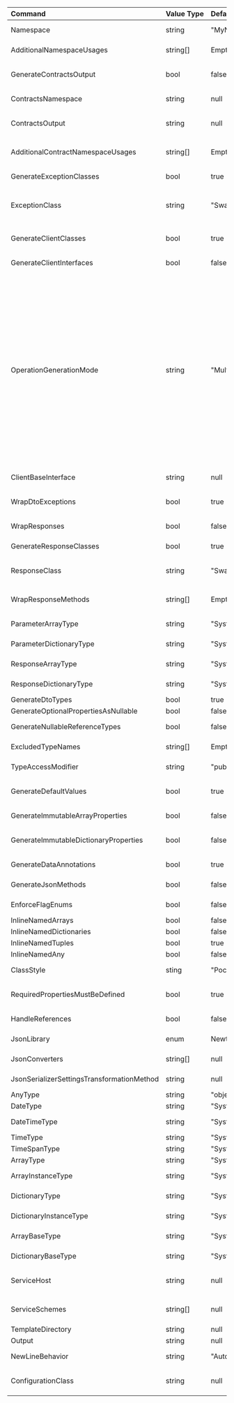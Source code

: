 | Command                                    | Value&nbsp;Type | Default&nbsp;Value                                  | Description                                                                                                                                    |
|:--------------------------------------------|:------------|:------------------------------------------------|:------------------------------------------------------------------------------------------------------------------------------------------------|
| Namespace                                  | string     | "MyNamespace"                                  | The namespace to use on the generated classes for the generated client class                                                                   |
| AdditionalNamespaceUsages                  | string[]   | Empty Array                                    | Additional namespaces to include in using directives for the client                                                                            |
| GenerateContractsOutput                    | bool       | false                                          | Specifies whether to generate contracts output (interface and models in a separate file set with the ContractsOutput parameter).               |
| ContractsNamespace                         | string     | null                                           | The namespace to use on the generated classes for contracts (interface and models)                                                             |
| ContractsOutput                            | string     | null                                           | The contracts output file path (optional, if no path is set then a single file with the implementation and contracts is generated)             |
| AdditionalContractNamespaceUsages          | string[]   | Empty Array                                    | Additional namespaces to include in using directives for the contracts  (Comma seperated list on command line)                                 |
| GenerateExceptionClasses                   | bool       | true                                           | Specifies whether to generate custom exception classes or not                                                                                  |
| ExceptionClass                             | string     | "SwaggerException"                             | The custom exception class to use if GenerateExceptionClasses is set to true (default 'SwaggerException', may use '{controller}' placeholder). |
| GenerateClientClasses                      | bool       | true                                           | Specifies whether to generate client classes or not. You may decide to turn this off if just want client contracts generated                   |
| GenerateClientInterfaces                   | bool       | false                                          | Specifies whether to generate a interface for the client.                                               |
| OperationGenerationMode                    | string     | "MultipleClientsFromOperationId"               | The operation generation mode from one of these options : <br/>* MultipleClientsFromOperationId : Multiple clients from the Swagger operation ID in the form '{controller}_{action}'<br/>* MultipleClientsFromPathSegments : From path segments (operation name = last segment, client name = second to last segment)<br/>* MultipleClientsFromFirstTagAndPathSegments : From the first operation tag and path segments (operation name = last segment, client name = first operation tag)<br/>* MultipleClientsFromFirstTagAndOperationId : From the first operation tag and path segments (operation name = last segment, client name = first operation tag).<br/>* SingleClientFromOperationId : From the Swagger operation ID.<br/>* SingleClientFromPathSegments : From path segments suffixed by HTTP operation name|
| ClientBaseInterface                        | string     | null                                           | Base interface for client interfaces (empty for no client base interface)                               |
| WrapDtoExceptions                          | bool       | true                                           | Specifies whether DTO exceptions are wrapped in a SwaggerException instance (default: true)             |
| WrapResponses                              | bool       | false                                          | Specifies whether to wrap success responses to allow full response access                               |
| GenerateResponseClasses                    | bool       | true                                           | Specifies whether to generate response classes (default: true)                                          |
| ResponseClass                              | string     | "SwaggerResponse"                              | The response class (default 'SwaggerResponse', may use '{controller}' placeholder)                      |
| WrapResponseMethods                        | string[]   | Empty Array                                    | List of methods where responses are wrapped ('ControllerName.MethodName', WrapResponses must be true)   |
| ParameterArrayType                         | string     | "System.Collections.Generic.IEnumerable"       | The generic array .NET type of operation parameters (default: 'IEnumerable')                            |
| ParameterDictionaryType                    | string     | "System.Collections.Generic.IDictionary"       | The generic dictionary .NET type of operation parameters (default: 'IDictionary')                       |
| ResponseArrayType                          | string     | "System.Collections.Generic.ICollection"       | The generic array .NET type of operation responses (default: 'ICollection')                             |
| ResponseDictionaryType                     | string     | "System.Collections.Generic.IDictionary"       | The generic dictionary .NET type of operation responses (default: 'IDictionary')                        |
| GenerateDtoTypes                           | bool       | true                                           | Specifies whether to generate DTO classes                                                               |
| GenerateOptionalPropertiesAsNullable       | bool       | false                                          | Specifies whether optional schema properties                                                            |
| GenerateNullableReferenceTypes             | bool       | false                                          | Specifies whether whether to enerate Nullable Reference Type annotations (default: false).              |
| ExcludedTypeNames                          | string[]   | Empty Array                                    | The excluded DTO type names (must be defined in an import or other namespace)                           |
| TypeAccessModifier                         | string     | "public"                                       | The DTO class/enum access modifier (default: public).                                                   |
| GenerateDefaultValues                      | bool       | true                                           | Specifies whether to generate default values for properties (may generate CSharp 6 code, default: true) |
| GenerateImmutableArrayProperties           | bool       | false                                          | Specifies whether to remove the setter for non-nullable array properties (default: false)               |
| GenerateImmutableDictionaryProperties      | bool       | false                                          | Specifies whether to remove the setter for non-nullable dictionary properties (default: false).         |
| GenerateDataAnnotations                    | bool       | true                                           | Specifies whether to generate data annotation attributes on DTO classes (default: true)                 |
| GenerateJsonMethods                        | bool       | false                                          | Specifies whether to render ToJson() and FromJson() methods for DTOs (default: true)                    |
| EnforceFlagEnums                           | bool       | false                                          | Specifies whether enums should be always generated as bit flags (default: false).                       |
| InlineNamedArrays                          | bool       | false                                          | Inline named arrays (default: false)                                                                    |
| InlineNamedDictionaries                    | bool       | false                                          | Inline named dictionaries (default: false)                                                              |
| InlineNamedTuples                          | bool       | true                                           | Inline named tuples (default: true).                                                                    |
| InlineNamedAny                             | bool       | false                                          | Inline named any types (default: false).                                                                |
| ClassStyle                                 | sting      | "Poco"                                         | The CSharp class style, 'Poco' or 'Inpc' (default: 'Poco')                                                          |
| RequiredPropertiesMustBeDefined            | bool       | true                                           | Specifies whether a required property must be defined in JSON (sets Required.Always when the property is required). |
| HandleReferences                           | bool       | false                                          | Use preserve references handling (All) in the JSON serializer (default: false)                                      |
| JsonLibrary                                | enum       | NewtonsoftJson                                 | Specifies the JSON library to use. Either [NewtonsoftJson](https://www.newtonsoft.com/json) or [SystemTextJson](https://docs.microsoft.com/en-us/dotnet/api/system.text.json).                                          |
| JsonConverters                             | string[]   | null                                           | Specifies the custom Json.NET converter types (optional, comma separated).                                          |
| JsonSerializerSettingsTransformationMethod | string     | null                                           | Specifies the custom Json.NET converter types (optional, comma separated)                                           |
| AnyType                                    | string     | "object",                                      | The any .NET type (default: 'object')                                                                               |
| DateType                                   | string     | "System.DateTimeOffset"                        | The date .NET type (default: 'DateTimeOffset')                                                                      |
| DateTimeType                               | string     | "System.DateTimeOffset"                        | The date time .NET type (default: 'DateTimeOffset')                                                                 |
| TimeType                                   | string     | "System.TimeSpan"                              | The time .NET type (default: 'TimeSpan')                                                                            |
| TimeSpanType                               | string     | "System.TimeSpan"                              | The time span .NET type (default: 'TimeSpan')                                                                       |
| ArrayType                                  | string     | "System.Collections.Generic.ICollection",      | ArrayType                                                                                                           |
| ArrayInstanceType                          | string     | "System.Collections.ObjectModel.Collection"    | "The generic array .NET instance type (default: empty = ArrayType) | " |
| DictionaryType                             | string     | "System.Collections.Generic.IDictionary"       | The generic dictionary .NET type (default: 'IDictionary')                   |
| DictionaryInstanceType                     | string     | "System.Collections.Generic.Dictionary"        | The generic dictionary .NET instance type (default: empty = DictionaryType) |
| ArrayBaseType                              | string     | "System.Collections.ObjectModel.Collection"    | The generic array .NET type (default: 'Collection')                         |
| DictionaryBaseType                         | string     | "System.Collections.Generic.Dictionary"        | The generic dictionary .NET type (default: 'Dictionary')                    |
| ServiceHost                                | string     | null                                           | Overrides the service host of the web document (optional, use '.' to remove the hostname).                  |
| ServiceSchemes                             | string[]   | null                                           | Overrides the allowed schemes of the web service (optional, comma separated, 'http', 'https', 'ws', 'wss'). |
| TemplateDirectory                          | string     | null                                           | The Liquid template directory (experimental)                                                                |
| Output                                     | string     | null                                           | The output file path (optional)                                                                             |
| NewLineBehavior                            | string     | "Auto"                                         | The new line behavior (Auto (OS default), CRLF, LF)                                                         |
| ConfigurationClass                         | string     | null                                           | The configuration class. The setting ClientBaseClass must be set. (empty for no configuration class)        |
